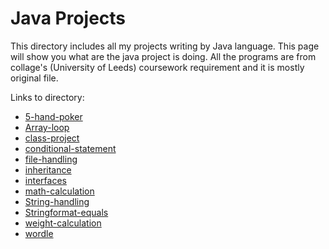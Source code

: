 # Java Projects

This directory includes all my projects writing by Java language. This page will show you what are the java project is doing. All the programs are from collage's (University of Leeds) coursework requirement and it is mostly original file.

Links to directory:
- [5-hand-poker](5-hand-poker)
- [Array-loop](Array-loop)
- [class-project](class-project)
- [conditional-statement](conditional-statement)
- [file-handling](file-handling)
- [inheritance](inheritance)
- [interfaces](interfaces)
- [math-calculation](math-calculation)
- [String-handling](String-handling)
- [Stringformat-equals](Stringformat-equals)
- [weight-calculation](weight-calculation)
- [wordle](wordle)